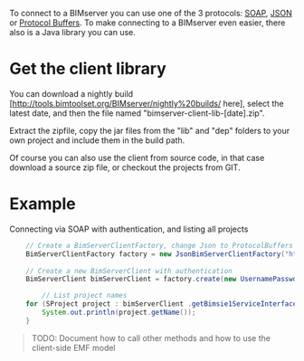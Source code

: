 To connect to a BIMserver you can use one of the 3 protocols: [SOAP](SOAP), [JSON](JSON) or [Protocol Buffers](Protocol---Buffers). To make connecting to a BIMserver even easier, there also is a Java library you can use.

# Get the client library

You can download a nightly build [http://tools.bimtoolset.org/BIMserver/nightly%20builds/ here], select the latest date, and then the file named "bimserver-client-lib-[date].zip".

Extract the zipfile, copy the jar files from the "lib" and "dep" folders to your own project and include them in the build path.

Of course you can also use the client from source code, in that case download a source zip file, or checkout the projects from GIT.

# Example
Connecting via SOAP with authentication, and listing all projects

```java
	// Create a BimServerClientFactory, change Json to ProtocolBuffers or Soap if you like
	BimServerClientFactory factory = new JsonBimServerClientFactory("http://localhost:8080");
			
	// Create a new BimServerClient with authentication
	BimServerClient bimServerClient = factory.create(new UsernamePasswordAuthenticationInfo("admin@bimserver.org", "admin"));

        // List project names
	for (SProject project : bimServerClient .getBimsie1ServiceInterface().getAllProjects(true, true)) {
		System.out.println(project.getName());
	}

```

> TODO: Document how to call other methods and how to use the client-side EMF model